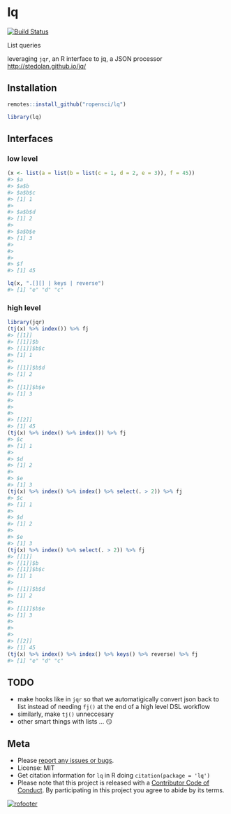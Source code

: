 lq
==



[![Build Status](https://travis-ci.org/ropensci/lq.svg?branch=master)](https://travis-ci.org/ropensci/lq)

List queries

leveraging `jqr`, an R interface to jq, a JSON processor http://stedolan.github.io/jq/

## Installation


```r
remotes::install_github("ropensci/lq")
```


```r
library(lq)
```

## Interfaces

### low level


```r
(x <- list(a = list(b = list(c = 1, d = 2, e = 3)), f = 45))
#> $a
#> $a$b
#> $a$b$c
#> [1] 1
#> 
#> $a$b$d
#> [1] 2
#> 
#> $a$b$e
#> [1] 3
#> 
#> 
#> 
#> $f
#> [1] 45
```


```r
lq(x, ".[][] | keys | reverse")
#> [1] "e" "d" "c"
```

### high level


```r
library(jqr)
(tj(x) %>% index()) %>% fj
#> [[1]]
#> [[1]]$b
#> [[1]]$b$c
#> [1] 1
#> 
#> [[1]]$b$d
#> [1] 2
#> 
#> [[1]]$b$e
#> [1] 3
#> 
#> 
#> 
#> [[2]]
#> [1] 45
(tj(x) %>% index() %>% index()) %>% fj
#> $c
#> [1] 1
#> 
#> $d
#> [1] 2
#> 
#> $e
#> [1] 3
(tj(x) %>% index() %>% index() %>% select(. > 2)) %>% fj
#> $c
#> [1] 1
#> 
#> $d
#> [1] 2
#> 
#> $e
#> [1] 3
(tj(x) %>% index() %>% select(. > 2)) %>% fj
#> [[1]]
#> [[1]]$b
#> [[1]]$b$c
#> [1] 1
#> 
#> [[1]]$b$d
#> [1] 2
#> 
#> [[1]]$b$e
#> [1] 3
#> 
#> 
#> 
#> [[2]]
#> [1] 45
(tj(x) %>% index() %>% index() %>% keys() %>% reverse) %>% fj
#> [1] "e" "d" "c"
```

## TODO

* make hooks like in `jqr` so that we automatigically convert json back to list instead of needing `fj()` at the end of a high level DSL workflow
* similarly, make `tj()` unneccesary
* other smart things with lists ... 😏

## Meta

* Please [report any issues or bugs](https://github.com/ropensci/lq/issues).
* License: MIT
* Get citation information for `lq` in R doing `citation(package = 'lq')`
* Please note that this project is released with a [Contributor Code of Conduct](CODE_OF_CONDUCT.md). By participating in this project you agree to abide by its terms.

[![rofooter](http://www.ropensci.org/public_images/github_footer.png)](http://ropensci.org)
